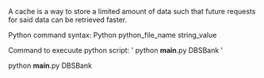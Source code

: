 
A cache is a way to store a limited amount of data such that future requests for said data can be retrieved faster.

Python command syntax: Python python_file_name string_value

Command to execuute python script: ' python __main__.py DBSBank '

python __main__.py DBSBank

